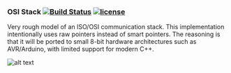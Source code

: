 ### OSI Stack [![Build Status](https://travis-ci.org/mihaigalos/osi_stack.svg?branch=master)](https://travis-ci.org/mihaigalos/osi_stack) [![license](https://img.shields.io/badge/license-GPLv3-brightgreen.svg)](LICENSE)

Very rough model of an ISO/OSI communication stack.
This implementation intentionally uses raw pointers instead of smart pointers.
The reasoning is that it will be ported to small 8-bit hardware architectures such as AVR/Arduino, with limited support for modern C++.


![alt text](screenshots/iso_osi_layers.png "ISO/OSI Layers (Rough Model).")

